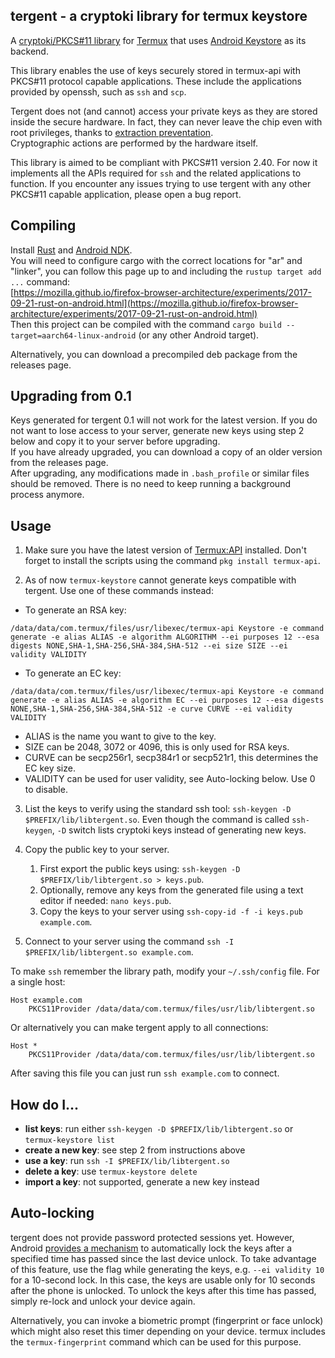 tergent - a cryptoki library for termux keystore
------------------------------------------------

A [cryptoki/PKCS#11 library](http://docs.oasis-open.org/pkcs11/pkcs11-base/v2.40/os/pkcs11-base-v2.40-os.html) for [Termux](https://termux.com/) that uses [Android Keystore](https://developer.android.com/training/articles/keystore) as its backend.

This library enables the use of keys securely stored in termux-api with PKCS#11 protocol capable applications. These include the applications provided by openssh, such as `ssh` and `scp`.

Tergent does not (and cannot) access your private keys as they are stored inside the secure hardware. In fact, they can never leave the chip even with root privileges, thanks to [extraction preventation](https://developer.android.com/training/articles/keystore#ExtractionPrevention).  
Cryptographic actions are performed by the hardware itself.

This library is aimed to be compliant with PKCS#11 version 2.40. For now it implements all the APIs required for `ssh` and the related applications to function. If you encounter any issues trying to use tergent with any other PKCS#11 capable application, please open a bug report.

Compiling
---------
Install [Rust](https://www.rust-lang.org/en-US/install.html) and [Android NDK](https://developer.android.com/ndk/).  
You will need to configure cargo with the correct locations for "ar" and "linker", you can follow this page up to and including the `rustup target add ...` command:  
[https://mozilla.github.io/firefox-browser-architecture/experiments/2017-09-21-rust-on-android.html](https://mozilla.github.io/firefox-browser-architecture/experiments/2017-09-21-rust-on-android.html)  
Then this project can be compiled with the command `cargo build --target=aarch64-linux-android` (or any other Android target).

Alternatively, you can download a precompiled deb package from the releases page.

Upgrading from 0.1
------------------
Keys generated for tergent 0.1 will not work for the latest version. If you do not want to lose access to your server, generate new keys using step 2 below and copy it to your server before upgrading.  
If you have already upgraded, you can download a copy of an older version from the releases page.  
After upgrading, any modifications made in `.bash_profile` or similar files should be removed. There is no need to keep running a background process anymore.

Usage
-----
1. Make sure you have the latest version of [Termux:API](https://play.google.com/store/apps/details?id=com.termux.api) installed. Don't forget to install the scripts using the command `pkg install termux-api`.

2. As of now `termux-keystore` cannot generate keys compatible with tergent. Use one of these commands instead:
  - To generate an RSA key:
```
/data/data/com.termux/files/usr/libexec/termux-api Keystore -e command generate -e alias ALIAS -e algorithm ALGORITHM --ei purposes 12 --esa digests NONE,SHA-1,SHA-256,SHA-384,SHA-512 --ei size SIZE --ei validity VALIDITY
```
  - To generate an EC key:
```
/data/data/com.termux/files/usr/libexec/termux-api Keystore -e command generate -e alias ALIAS -e algorithm EC --ei purposes 12 --esa digests NONE,SHA-1,SHA-256,SHA-384,SHA-512 -e curve CURVE --ei validity VALIDITY
```
  - ALIAS is the name you want to give to the key.
  - SIZE can be 2048, 3072 or 4096, this is only used for RSA keys.
  - CURVE can be secp256r1, secp384r1 or secp521r1, this determines the EC key size.
  - VALIDITY can be used for user validity, see Auto-locking below. Use 0 to disable.

3. List the keys to verify using the standard ssh tool: `ssh-keygen -D $PREFIX/lib/libtergent.so`. Even though the command is called `ssh-keygen`, `-D` switch lists cryptoki keys instead of generating new keys.

4. Copy the public key to your server.
    1. First export the public keys using: `ssh-keygen -D $PREFIX/lib/libtergent.so > keys.pub`.
    2. Optionally, remove any keys from the generated file using a text editor if needed: `nano keys.pub`.
    3. Copy the keys to your server using `ssh-copy-id -f -i keys.pub example.com`.

5. Connect to your server using the command `ssh -I $PREFIX/lib/libtergent.so example.com`.

To make `ssh` remember the library path, modify your `~/.ssh/config` file. For a single host:
```
Host example.com
	PKCS11Provider /data/data/com.termux/files/usr/lib/libtergent.so
```
Or alternatively you can make tergent apply to all connections:
```
Host *
	PKCS11Provider /data/data/com.termux/files/usr/lib/libtergent.so
```
After saving this file you can just run `ssh example.com` to connect.

How do I...
-----------
* **list keys**: run either `ssh-keygen -D $PREFIX/lib/libtergent.so` or `termux-keystore list`
* **create a new key**: see step 2 from instructions above
* **use a key**: run `ssh -I $PREFIX/lib/libtergent.so`
* **delete a key**: use `termux-keystore delete`
* **import a key**: not supported, generate a new key instead

Auto-locking
------------
tergent does not provide password protected sessions yet.
However, Android [provides a mechanism](https://developer.android.com/training/articles/keystore#UserAuthentication) to automatically lock the keys after a specified time has passed since the last device unlock. To take advantage of this feature, use the flag while generating the keys, e.g. `--ei validity 10` for a 10-second lock. In this case, the keys are usable only for 10 seconds after the phone is unlocked. To unlock the keys after this time has passed, simply re-lock and unlock your device again.

Alternatively, you can invoke a biometric prompt (fingerprint or face unlock) which might also reset this timer depending on your device. termux includes the `termux-fingerprint` command which can be used for this purpose.
